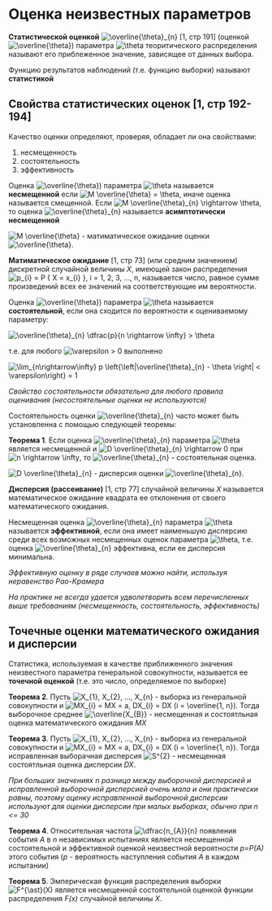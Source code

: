 # Оценка неизвестных параметров

**Статистической оценкой** ![\overline{\theta}_{n}](https://render.githubusercontent.com/render/math?math=%5Coverline%7B%5Ctheta%7D_%7Bn%7D) [1, стр 191] (оценкой ![\overline{\theta}](https://render.githubusercontent.com/render/math?math=%5Coverline%7B%5Ctheta%7D)) параметра ![\theta](https://render.githubusercontent.com/render/math?math=%5Ctheta) теоритического распределения называют его приблеженное значение, зависящее от данных выбора.

Функцию результатов наблюдений (т.е. функцию выборки) называют **статистикой**

## Свойства статистических оценок [1, стр 192-194]

Качество оценки определяют, проверяя, обладает ли она свойствами:

1. несмещенность
2. состоятельность
3. эффективность

Оценка ![\overline{\theta}](https://render.githubusercontent.com/render/math?math=%5Coverline%7B%5Ctheta%7D)) параметра ![\theta](https://render.githubusercontent.com/render/math?math=%5Ctheta) называется **несмещенной** если ![M \overline{\theta} = \theta](https://render.githubusercontent.com/render/math?math=M%20%5Coverline%7B%5Ctheta%7D%20%3D%20%5Ctheta), иначе оценка называется смещенной.
Если ![M \overline{\theta}_{n} \rightarrow \theta](https://render.githubusercontent.com/render/math?math=M%20%5Coverline%7B%5Ctheta%7D_%7Bn%7D%20%5Crightarrow%20%5Ctheta), то оценка ![\overline{\theta}_{n}](https://render.githubusercontent.com/render/math?math=%5Coverline%7B%5Ctheta%7D_%7Bn%7D) называется **асимптотически несмещенной**

![M \overline{\theta}](https://render.githubusercontent.com/render/math?math=M%20%5Coverline%7B%5Ctheta%7D) - матиматическое ожидание оценки ![\overline{\theta}](https://render.githubusercontent.com/render/math?math=%5Coverline%7B%5Ctheta%7D).

**Матиматическое ожидание** [1, стр 73] (или средним значением) дискретной случайной величины *X*, имеющей закон распределения ![p_{i} = P \{ X = x_{i} \}](https://render.githubusercontent.com/render/math?math=p_%7Bi%7D%20%3D%20P%20%5C%7B%20X%20%3D%20x_%7Bi%7D%20%5C%7D), i = 1, 2, 3, ..., n, называется число, равное сумме произведений всех ее значений на соответствующие им вероятности.

Оценка ![\overline{\theta}](https://render.githubusercontent.com/render/math?math=%5Coverline%7B%5Ctheta%7D)) параметра ![\theta](https://render.githubusercontent.com/render/math?math=%5Ctheta) называется **состоятельной**, если она сходится по вероятности к оцениваемому параметру:

![\overline{\theta}_{n} \dfrac{p}{n \rightarrow \infty} > \theta](https://render.githubusercontent.com/render/math?math=%5Coverline%7B%5Ctheta%7D_%7Bn%7D%20%5Cdfrac%7Bp%7D%7Bn%20%5Crightarrow%20%5Cinfty%7D%20%3E%20%5Ctheta)

т.е. для любого ![\varepsilon](https://render.githubusercontent.com/render/math?math=%5Cvarepsilon) > 0 выполнено 

![\lim_{n\rightarrow\infty} p \left\{\left|\overline{\theta}_{n} - \theta \right| < \varepsilon\right\} = 1](https://render.githubusercontent.com/render/math?math=%5Clim_%7Bn%5Crightarrow%5Cinfty%7D%20p%20%5Cleft%5C%7B%5Cleft%7C%5Coverline%7B%5Ctheta%7D_%7Bn%7D%20-%20%5Ctheta%20%5Cright%7C%20%3C%20%5Cvarepsilon%5Cright%5C%7D%20%3D%201)

*Свойство состоятельности обязательно для любого правила оценивания (несостоятельные оценки не используются)*

Состоятельность оценки ![\overline{\theta}_{n}](https://render.githubusercontent.com/render/math?math=%5Coverline%7B%5Ctheta%7D_%7Bn%7D) часто может быть установленна с помощью следующей теоремы:

**Теорема 1**. Если оценка ![\overline{\theta}_{n}](https://render.githubusercontent.com/render/math?math=%5Coverline%7B%5Ctheta%7D_%7Bn%7D) параметра ![\theta](https://render.githubusercontent.com/render/math?math=%5Ctheta) является несмещенной и ![D \overline{\theta}_{n} \rightarrow 0](https://render.githubusercontent.com/render/math?math=D%20%5Coverline%7B%5Ctheta%7D_%7Bn%7D%20%5Crightarrow%200) при ![n \rightarrow \infty](https://render.githubusercontent.com/render/math?math=n%20%5Crightarrow%20%5Cinfty), то ![\overline{\theta}_{n}](https://render.githubusercontent.com/render/math?math=%5Coverline%7B%5Ctheta%7D_%7Bn%7D) - состоятельная оценка.

![D \overline{\theta}_{n}](https://render.githubusercontent.com/render/math?math=D%20%5Coverline%7B%5Ctheta%7D_%7Bn%7D) - дисперсия оценки ![\overline{\theta}_{n}](https://render.githubusercontent.com/render/math?math=%5Coverline%7B%5Ctheta%7D_%7Bn%7D).

**Дисперсия (рассеивание)** [1, стр 77] случайной величины *X* называется математическое ожидание квадрата ее отклонения от своего математического ожидания.

Несмещенная оценка ![\overline{\theta}_{n}](https://render.githubusercontent.com/render/math?math=%5Coverline%7B%5Ctheta%7D_%7Bn%7D) параметра ![\theta](https://render.githubusercontent.com/render/math?math=%5Ctheta) называется **эффективной**, если она имеет наименьшую дисперсию среди всех возможных несмещенных оценок параметра ![\theta](https://render.githubusercontent.com/render/math?math=%5Ctheta), т.е. оценка ![\overline{\theta}_{n}](https://render.githubusercontent.com/render/math?math=%5Coverline%7B%5Ctheta%7D_%7Bn%7D) эффективна, если ее дисперсия минимальна.

*Эффективную оценку в ряде случаев можно найти, используя неравенство Рао-Крамера*

*На практике не всегда удается удволетворить всем перечисленных выше требованиям (несмещенность, состоятельность, эффективность)*

## Точечные оценки математического ожидания и дисперсии

Статистика, используемая в качестве приближенного значения неизвестного параметра генеральной совокупности, называется ее **точечной оценкой** (т.е. это число, определяемое по выборке)

**Теорема 2**. Пусть ![X_{1}, X_{2}, ..., X_{n}](https://render.githubusercontent.com/render/math?math=X_%7B1%7D%2C%20X_%7B2%7D%2C%20...%2C%20X_%7Bn%7D) - выборка из генеральной совокупности и ![MX_{i} = MX = a, DX_{i} = DX (i = \overline{1, n})](https://render.githubusercontent.com/render/math?math=MX_%7Bi%7D%20%3D%20MX%20%3D%20a%2C%20DX_%7Bi%7D%20%3D%20DX%20(i%20%3D%20%5Coverline%7B1%2C%20n%7D)). Тогда выборочное среднее ![\overline{X_{B}}](https://render.githubusercontent.com/render/math?math=%5Coverline%7BX_%7BB%7D%7D) - несмещенная и состоятльная оценка математического ожидания *MX* 

**Теорема 3**. Пусть ![X_{1}, X_{2}, ..., X_{n}](https://render.githubusercontent.com/render/math?math=X_%7B1%7D%2C%20X_%7B2%7D%2C%20...%2C%20X_%7Bn%7D) - выборка из генеральной совокупности и ![MX_{i} = MX = a, DX_{i} = DX (i = \overline{1, n})](https://render.githubusercontent.com/render/math?math=MX_%7Bi%7D%20%3D%20MX%20%3D%20a%2C%20DX_%7Bi%7D%20%3D%20DX%20(i%20%3D%20%5Coverline%7B1%2C%20n%7D)). Тогда исправленная выборачная дисперсия ![S^{2}](https://render.githubusercontent.com/render/math?math=S%5E%7B2%7D) - несмещенная состоятльная оценка дисперсии *DX*.

*При больших значениях n разница между выборочной дисперсией и исправленной выборочной дисперсией очень мала и они практически равны, поэтому оценку исправленной выборочной дисперсии используют для оценки дисперсии при малых выборках, обычно при n <= 30*

**Теорема 4**. Относительная частота ![\dfrac{n_{A}}{n}](https://render.githubusercontent.com/render/math?math=%5Cdfrac%7Bn_%7BA%7D%7D%7Bn%7D) появления события *A* в *n* независимых испытаниях является несмещенной состоятельной и эффективной оценкой неизвестной вероятности *p=P(A)* этого события (*p* - вероятность наступления события *A* в каждом испытании) 

**Теорема 5**. Эмперическая функция распределения выборки ![F^{\ast}(X)](https://render.githubusercontent.com/render/math?math=F%5E%7B%5Cast%7D(X)) является несмещенной состоятельной оценкой функции распределения *F(x)* случайной величины *X*.